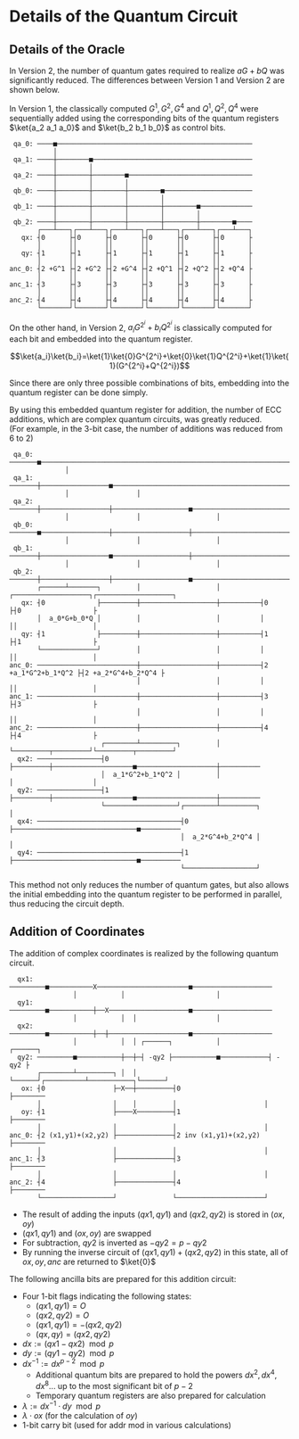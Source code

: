 # Details of the Quantum Circuit


## Details of the Oracle

In Version 2, the number of quantum gates required to realize $aG+bQ$ was significantly reduced. The differences between Version 1 and Version 2 are shown below.

In Version 1, the classically computed $G^1, G^2, G^4$ and $Q^1, Q^2, Q^4$ were sequentially added using the corresponding bits of the quantum registers $\ket{a_2 a_1 a_0}$ and $\ket{b_2 b_1 b_0}$ as control bits.

```
 qa_0: ────■─────────────────────────────────────────────────
           │                                                 
 qa_1: ────┼────────■────────────────────────────────────────
           │        │                                        
 qa_2: ────┼────────┼────────■───────────────────────────────
           │        │        │                               
 qb_0: ────┼────────┼────────┼────────■──────────────────────
           │        │        │        │                     
 qb_1: ────┼────────┼────────┼────────┼────────■─────────────
           │        │        │        │        │            
 qb_2: ────┼────────┼────────┼────────┼────────┼────────■────
       ┌───┴───┐┌───┴───┐┌───┴───┐┌───┴───┐┌───┴───┐┌───┴───┐
   qx: ┤0      ├┤0      ├┤0      ├┤0      ├┤0      ├┤0      ├
       │       ││       ││       ││       ││       ││       │
   qy: ┤1      ├┤1      ├┤1      ├┤1      ├┤1      ├┤1      ├
       │       ││       ││       ││       ││       ││       │
anc_0: ┤2 +G^1 ├┤2 +G^2 ├┤2 +G^4 ├┤2 +Q^1 ├┤2 +Q^2 ├┤2 +Q^4 ├
       │       ││       ││       ││       ││       ││       │
anc_1: ┤3      ├┤3      ├┤3      ├┤3      ├┤3      ├┤3      ├
       │       ││       ││       ││       ││       ││       │
anc_2: ┤4      ├┤4      ├┤4      ├┤4      ├┤4      ├┤4      ├
       └───────┘└───────┘└───────┘└───────┘└───────┘└───────┘
```

On the other hand, in Version 2, $a_i G^{2^i} + b_i Q^{2^i}$ is classically computed for each bit and embedded into the quantum register.

```math
\ket{a_i}\ket{b_i}=\ket{1}\ket{0}G^{2^i}+\ket{0}\ket{1}Q^{2^i}+\ket{1}\ket{1}(G^{2^i}+Q^{2^i})
```

Since there are only three possible combinations of bits, embedding into the quantum register can be done simply.

By using this embedded quantum register for addition, the number of ECC additions, which are complex quantum circuits, was greatly reduced.  
(For example, in the 3-bit case, the number of additions was reduced from 6 to 2)

```
 qa_0: ───────■──────────────────────────────────────────────────────────────────────────────────────────
              │                                                                                          
 qa_1: ───────┼─────────────────■────────────────────────────────────────────────────────────────────────
              │                 │                                                                        
 qa_2: ───────┼─────────────────┼───────────────────■────────────────────────────────────────────────────
              │                 │                   │                                                    
 qb_0: ───────■─────────────────┼───────────────────┼────────────────────────────────────────────────────
              │                 │                   │                                                    
 qb_1: ───────┼─────────────────■───────────────────┼────────────────────────────────────────────────────
              │                 │                   │                                                    
 qb_2: ───────┼─────────────────┼───────────────────■────────────────────────────────────────────────────
       ┌──────┴───────┐         │                   │          ┌───────────────────┐┌───────────────────┐
   qx: ┤0             ├─────────┼───────────────────┼──────────┤0                  ├┤0                  ├
       │  a_0*G+b_0*Q │         │                   │          │                   ││                   │
   qy: ┤1             ├─────────┼───────────────────┼──────────┤1                  ├┤1                  ├
       └──────────────┘         │                   │          │                   ││                   │
anc_0: ─────────────────────────┼───────────────────┼──────────┤2 +a_1*G^2+b_1*Q^2 ├┤2 +a_2*G^4+b_2*Q^4 ├
                                │                   │          │                   ││                   │
anc_1: ─────────────────────────┼───────────────────┼──────────┤3                  ├┤3                  ├
                                │                   │          │                   ││                   │
anc_2: ─────────────────────────┼───────────────────┼──────────┤4                  ├┤4                  ├
                       ┌────────┴─────────┐         │          └─────────┬─────────┘└─────────┬─────────┘
  qx2: ────────────────┤0                 ├─────────┼────────────────────■────────────────────┼──────────
                       │  a_1*G^2+b_1*Q^2 │         │                    │                    │          
  qy2: ────────────────┤1                 ├─────────┼────────────────────■────────────────────┼──────────
                       └──────────────────┘┌────────┴─────────┐                               │          
  qx4: ────────────────────────────────────┤0                 ├───────────────────────────────■──────────
                                           │  a_2*G^4+b_2*Q^4 │                               │          
  qy4: ────────────────────────────────────┤1                 ├───────────────────────────────■──────────
                                           └──────────────────┘                                          
```

This method not only reduces the number of quantum gates, but also allows the initial embedding into the quantum register to be performed in parallel, thus reducing the circuit depth.

## Addition of Coordinates

The addition of complex coordinates is realized by the following quantum circuit.

```
  qx1: ─────────■───────────X───────────────────────■────────────────────
                │           │                       │                    
  qy1: ─────────■───────────┼──X────────────────────■────────────────────
                │           │  │                    │                    
  qx2: ─────────■───────────┼──┼────────────────────■────────────────────
                │           │  │ ┌──────┐           │            ┌──────┐
  qy2: ─────────■───────────┼──┼─┤ -qy2 ├───────────■────────────┤ -qy2 ├
       ┌────────┴─────────┐ │  │ └──────┘┌──────────┴───────────┐└──────┘
   ox: ┤0                 ├─X──┼─────────┤0                     ├────────
       │                  │    │         │                      │        
   oy: ┤1                 ├────X─────────┤1                     ├────────
       │                  │              │                      │        
anc_0: ┤2 (x1,y1)+(x2,y2) ├──────────────┤2 inv (x1,y1)+(x2,y2) ├────────
       │                  │              │                      │        
anc_1: ┤3                 ├──────────────┤3                     ├────────
       │                  │              │                      │        
anc_2: ┤4                 ├──────────────┤4                     ├────────
       └──────────────────┘              └──────────────────────┘        
```

- The result of adding the inputs $(qx1, qy1)$ and $(qx2, qy2)$ is stored in $(ox, oy)$
- $(qx1, qy1)$ and $(ox, oy)$ are swapped
- For subtraction, $qy2$ is inverted as $-qy2 = p - qy2$
- By running the inverse circuit of $(qx1, qy1)+(qx2, qy2)$ in this state, all of $ox, oy, anc$ are returned to $\ket{0}$

The following ancilla bits are prepared for this addition circuit:

- Four 1-bit flags indicating the following states:
  - $(qx1, qy1)=O$
  - $(qx2, qy2)=O$
  - $(qx1, qy1)=-(qx2, qy2)$
  - $(qx, qy)=(qx2, qy2)$
- $dx:=(qx1-qx2) \mod{p}$
- $dy:=(qy1-qy2) \mod{p}$
- $dx^{-1}:=dx^{p-2} \mod{p}$
  - Additional quantum bits are prepared to hold the powers $dx^2,dx^4,dx^8...$ up to the most significant bit of $p-2$
  - Temporary quantum registers are also prepared for calculation
- $\lambda:=dx^{-1} \cdot dy \mod{p}$
- $\lambda \cdot ox$ (for the calculation of $oy$)
- 1-bit carry bit (used for addr mod in various calculations)
